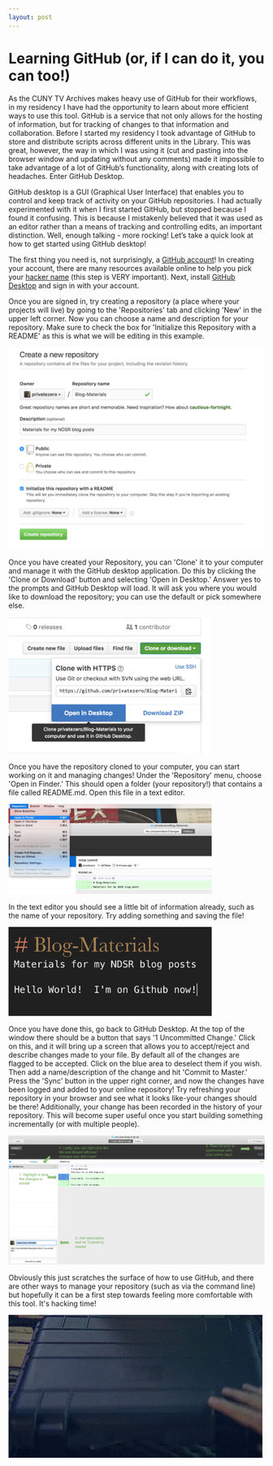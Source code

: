 ```yaml
---
layout: post
---
```


# Learning GitHub (or, if I can do it, you can too!)

As the CUNY TV Archives makes heavy use of GitHub for their workflows, in my residency I have had the opportunity to learn about more efficient ways to use this tool.  GitHub is a service that not only allows for the hosting of information, but for tracking of changes to that information and collaboration.  Before I started my residency I took advantage of GitHub to store and distribute scripts across different units in the Library.  This was great, however, the way in which I was using it (cut and pasting into the browser window and updating without any comments) made it impossible to take advantage of a lot of GitHub’s functionality, along with creating lots of headaches. Enter GitHub Desktop.

GitHub desktop is a GUI (Graphical User Interface) that enables you to control and keep track of activity on your GitHub repositories.  I had actually experimented with it when I first started GitHub, but stopped because I found it confusing.  This is because I mistakenly believed that it was used as an editor rather than a means of tracking and controlling edits, an important distinction.  Well, enough talking - more rocking!  Let’s take a quick look at how to get started using GitHub desktop!

The first thing you need is, not surprisingly, a [GitHub account](https://github.com/)!  In creating your account, there are many resources available online to help you pick your [hacker name](http://www.ghostlightning.com/hacker.html) (this step is VERY important). Next, install [GitHub Desktop](https://desktop.github.com/) and sign in with your account.

Once you are signed in, try creating a repository (a place where your projects will live) by going to the 'Repositories' tab and clicking 'New' in the upper left corner.  Now you can choose a name and description for your repository.  Make sure to check the box for 'Initialize this Repository with a README' as this is what we will be editing in this example.


<img src="https://raw.githubusercontent.com/privatezero/Blog-Materials/master/Github_Blog_Pic1.png" width="600">


Once you have created your Repository, you can 'Clone' it to your computer and manage it with the GitHub desktop application. Do this by clicking the 'Clone or Download' button and selecting 'Open in Desktop.' Answer yes to the prompts and GitHub Desktop will load. It will ask you where you would like to download the repository; you can use the default or pick somewhere else.


<img src="https://raw.githubusercontent.com/privatezero/Blog-Materials/master/Github_Blog_Pic2.png" width="400">

Once you have the repository cloned to your computer, you can start working on it and managing changes!  Under the 'Repository' menu, choose 'Open in Finder.'  This should open a folder (your repository!) that contains a file called README.md.  Open this file in a text editor.


<img src="https://raw.githubusercontent.com/privatezero/Blog-Materials/master/Github_Blog_Pic3.png" width="400">

In the text editor you should see a little bit of information already, such as the name of your repository.  Try adding something and saving the file!


<img src="https://raw.githubusercontent.com/privatezero/Blog-Materials/master/Github_Blog_Pic4.png" width="400">

Once you have done this, go back to GitHub Desktop.  At the top of the window there should be a button that says '1 Uncommitted Change.' Click on this, and it will bring up a screen that allows you to accept/reject and describe changes made to your file.  By default all of the changes are flagged to be accepted.  Click on the blue area to deselect them if you wish.  Then add a name/description of the change and hit 'Commit to Master.'  Press the 'Sync' button in the upper right corner, and now the changes have been logged and added to your online repository!  Try refreshing your repository in your browser and see what it looks like-your changes should be there!  Additionally, your change has been recorded in the history of your repository.  This will become super useful once you start building something incrementally (or with multiple people).

<img src="https://raw.githubusercontent.com/privatezero/Blog-Materials/master/Github_Blog_Pic5.png" width="650">

Obviously this just scratches the surface of how to use GitHub, and there are other ways to manage your repository (such as via the command line) but hopefully it can be a first step towards feeling more comfortable with this tool.  It's hacking time!


<img src="https://raw.githubusercontent.com/privatezero/Blog-Materials/master/hackerman.gif">


